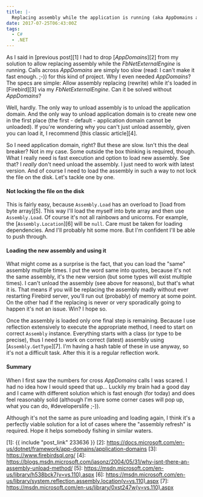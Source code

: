 ```yaml
---
title: |-
  Replacing assembly while the application is running (aka AppDomains are slow)
date: 2017-07-25T06:43:00Z
tags:
  - C#
  - .NET
---
```

As I said in [previous post][1] I had to drop [_AppDomains_][2] from my solution to allow replacing assembly while the _FbNetExternalEngine_ is running. Calls across _AppDomains_ are simply too slow (read: I can't make it fast enough. ;-)) for this kind of project. Why I even needed _AppDomains_? The specs are simple: Allow assembly replacing (rewrite) while it's loaded in [Firebird][3] via my _FbNetExternalEngine_. Can it be solved without _AppDomains_?

<!-- excerpt -->

Well, hardly. The only way to unload assembly is to unload the application domain. And the only way to unload application domain is to create new one in the first place (the first - default - application domain cannot be unloaded). If you're wondering why you can't just unload assembly, given you can load it, I recommend [this classic article][4].

So I need application domain, right? But these are slow. Isn't this the deal breaker? Not in my case. Some outside the box thinking is required, though. What I really need is fast execution and option to load new assembly. See that? I _really_ don't need unload the assembly. I just need to work with latest version. And of course I need to load the assembly in such a way to not lock the file on the disk. Let's tackle one by one.

#### Not locking the file on the disk

This is fairly easy, because `Assembly.Load` has an overload to [load from byte array][5]. This way I'll load the myself into byte array and then use `Assembly.Load`. Of course it's not all rainbows and unicorns. For example, the [`Assembly.Location`][6] will be `null`. Care must be taken for loading dependencies. And I'll probably hit some more. But I'm confident I'll be able to push through.

#### Loading the new assembly and using it

What might come as a surprise is the fact, that you can load the "same" assembly multiple times. I put the word same into quotes, because it's not the same assembly, it's the new version (but some types will exist multiple times). I can't unload the assembly (see above for reasons), but that's what it is. That means if you will be replacing the assembly madly without ever restarting Firebird server, you'll run out (probably) of memory at some point. On the other had if the replacing is never or very sporadically going to happen it's not an issue. Win? I hope so.

Once the assembly is loaded only one final step is remaining. Because I use reflection extensively to execute the appropriate method, I need to start on correct `Assembly` instance. Everything starts with a class (or type to be precise), thus I need to work on correct (latest) assembly using [`Assembly.GetType`][7]. I'm having a hash table of these in use anyway, so it's not a difficult task. After this it is a regular reflection work.

#### Summary

When I first saw the numbers for cross _AppDomains_ calls I was scared. I had no idea how I would speed that up... Luckily my brain had a good day and I came with different solution which is fast enough (for today) and does feel reasonably solid (although I'm sure some corner cases will pop up, what you can do, #developerslife ;-)).

Although it's not the same as pure unloading and loading again, I think it's a perfectly viable solution for a lot of cases where the "assembly refresh" is required. Hope it helps somebody fishing in similar waters.

[1]: {{ include "post_link" 233636 }}
[2]: https://docs.microsoft.com/en-us/dotnet/framework/app-domains/application-domains
[3]: https://www.firebirdsql.org/
[4]: https://blogs.msdn.microsoft.com/jasonz/2004/05/31/why-isnt-there-an-assembly-unload-method/
[5]: https://msdn.microsoft.com/en-us/library/h538bck7(v=vs.110).aspx
[6]: https://msdn.microsoft.com/en-us/library/system.reflection.assembly.location(v=vs.110).aspx
[7]: https://msdn.microsoft.com/en-us/library/0xst247w(v=vs.110).aspx